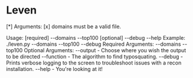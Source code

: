 # Leven

[*] Arguments: 
[x] domains must be a valid file.

Usage: [required] --domains --top100 [optional] --debug --help
Example: ./leven.py --domains --top100 --debug
Required Arguments:
--domains
 --top100
Optional Arguments:
--output - Choose where you wish the output to be directed
--function - The algorithm to find typosquating.
--debug - Prints verbose logging to the screen to troubleshoot issues with a recon installation.
--help - You're looking at it!
